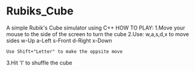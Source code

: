 # Rubiks_Cube
A simple Rubik's Cube simulator using C++
HOW TO PLAY:
1.Move your mouse to the side of the screen to turn the cube
2.Use: w,a,s,d,x to move sides
	w-Up
	a-Left
	s-Front
	d-Right
	x-Down
	
	Use Shift+"Letter" to make the oppsite move
3.Hit 'l' to shuffle the cube  
